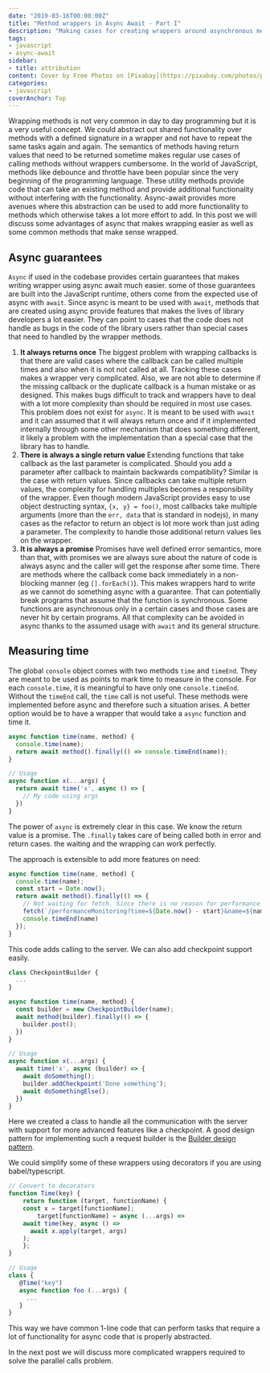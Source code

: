 ```yaml
---
date: "2019-03-16T00:00:00Z"
title: "Method wrappers in Async Await - Part I"
description: "Making cases for creating wrappers around asynchronous methods to perform additional tasks"
tags:
- javascript
- async-await
sidebar:
- title: attribution
content: Cover by Free Photos on [Pixabay](https://pixabay.com/photos/pug-dog-pet-animal-puppy-cute-801826/)
categories:
- javascript
coverAnchor: Top
---
```


Wrapping methods is not very common in day to day programming but it is a very useful concept. We could abstract out shared functionality over methods with a defined signature in a wrapper and not have to repeat the same tasks again and again. The semantics of methods having return values that need to be returned sometime makes regular use cases of calling methods without wrappers cumbersome. In the world of JavaScript, methods like debounce and throttle have been popular since the very beginning of the programming language. These utility methods provide code that can take an existing method and provide additional functionality without interfering with the functionality. Async-await provides more avenues where this abstraction can be used to add more functionality to methods which otherwise takes a lot more effort to add. In this post we will discuss some advantages of async that makes wrapping easier as well as some common methods that make sense wrapped.

## Async guarantees
`Async` if used in the codebase provides certain guarantees that makes writing wrapper using async await much easier. some of those guarantees are built into the JavaScript runtime, others come from the expected use of async with `await`. Since async is meant to be used with `await`, methods that are created using async provide features that makes the lives of library developers a lot easier. They can point to cases that the code does not handle as bugs in the code of the library users rather than special cases that need to handled by the wrapper methods.

1. **It always returns once** The biggest problem with wrapping callbacks is that there are valid cases where the callback can be called multiple times and also when it is not not called at all. Tracking these cases makes a wrapper very complicated. Also, we are not able to determine if the missing callback or the duplicate callback is a human mistake or as designed. This makes bugs difficult to track and wrappers have to deal with a lot more complexity than should be required in most use cases. This problem does not exist for `async`. It is meant to be used with `await` and it can assumed that it will always return once and if it implemented internally through some other mechanism that does something different, it likely a problem with the implementation than a special case that the library has to handle.
2. **There is always a single return value** Extending functions that take callback as the last parameter is complicated. Should you add a parameter after callback to maintain backwards compatibility? Similar is the case with return values. Since callbacks can take multiple return values, the complexity for handling multiples becomes a responsibility of the wrapper. Even though modern JavaScript provides easy to use object destructing syntax, `{x, y} = foo()`, most callbacks take multiple arguments (more than the `err, data` that is standard in nodejs), in many cases as the refactor to return an object is lot more work than just ading a parameter. The complexity to handle those additional return values lies on the wrapper.
3. **It is always a promise** Promises have well defined error semantics, more than that, with promises we are always sure about the nature of code is always async and the caller will get the response after some time. There are methods where the callback come back immediately in a non-blocking manner (eg `[].forEach()`). This makes wrappers hard to write as we cannot do something async with a guarantee. That can potentially break programs that assume that the function is synchronous. Some functions are asynchronous only in a certain cases and those cases are never hit by certain programs. All that complexity can be avoided in async thanks to the assumed usage with `await` and its general structure.

## Measuring time

The global `console` object comes with two methods `time` and `timeEnd`. They are meant to be used as points to mark  time to measure in the console. For each `console.time`, it is meaningful to have only one `console.timeEnd`. Without the `timeEnd` call, the `time` call is not useful. These methods were implemented before async and therefore such a situation arises. A better option would be to have a wrapper that would take a `async` function and time it.


```JavaScript
async function time(name, method) {
  console.time(name);
  return await method().finally(() => console.timeEnd(name));
}

// Usage
async function x(...args) {
  return await time('x', async () => {
    // My code using args
  })
}

```
The power of `async` is extremely clear in this case. We know the return value is a promise. The `.finally` takes care of being called both in error and return cases. the waiting and the wrapping can work perfectly.

The approach is extensible to add more features on need:

```JavaScript
async function time(name, method) {
  console.time(name);
  const start = Date.now();
  return await method().finally(() => {
    // Not waiting for fetch. Since there is no reason for performance monitoring to be waited upon,
    fetch(`/performanceMonitoring?time=${Date.now() - start}&name=${name}`);
    console.timeEnd(name)
  });
}
```

This code adds calling to the server. We can also add checkpoint support easily.

```JavaScript
class CheckpointBuilder {
  ...
}

async function time(name, method) {
  const builder = new CheckpointBuilder(name);
  await method(builder).finally(() => {
    builder.post();
  })
}

// Usage
async function x(...args) {
  await time('x', async (builder) => {
    await doSomething();
    builder.addCheckpoint('Done something');
    await doSomethingElse();
  })
}
```

Here we created a class to handle all the communication with the server with support for more advanced features like a checkpoint. A good design pattern for implementing such a request builder is the [Builder design pattern](https://en.wikipedia.org/wiki/Builder_pattern).

We could simplify some of these wrappers using decorators if you are using babel/typescript.

```JavaScript
// Convert to decorators
function Time(key) {
	return function (target, functionName) {
    const x = target[functionName];
		target[functionName] = async (...args) =>
    await time(key, async () =>
      await x.apply(target, args)
    );
	};
}

// Usage
class {
   @Time("key")
   async function foo (...args) {
     ...
   }
}
```

This way we have common 1-line code that can perform tasks that require a lot of functionality for async code that is properly abstracted.

In the next post we will discuss more complicated wrappers required to solve the parallel calls problem.
